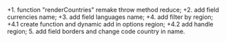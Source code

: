 +1. function "renderCountries" remake throw method reduce;
+2. add field currencies name;
+3. add field languages name; 
+4. add filter by region;
    +4.1 create function and dynamic add in options region;
    +4.2 add handle region;
5. add field borders and change code country in name.
